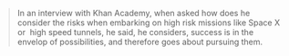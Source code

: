 <html><body><blockquote>In an interview with Khan Academy, when asked how does he consider the risks when embarking on high risk missions like Space X or  high speed tunnels, he said, he considers, success is in the envelop of possibilities, and therefore goes about pursuing them.</blockquote></body></html>